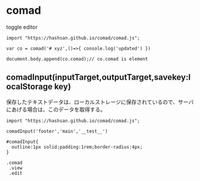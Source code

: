 # comad
toggle editor

```
import "https://hashsan.github.io/comad/comad.js";

var co = comad('# xyz',()=>{ console.log('updated') })

document.body.append(co.comad);// co.comad is element

```

## comadInput(inputTarget,outputTarget,savekey:localStorage key)
保存したテキストデータは、ローカルストレージに保存されているので、サーバにあげる場合は、このデータを取得する。

```
import "https://hashsan.github.io/comad/comad.js";

comadInput('footer','main','__test__')
```
```
#comadInput{
  outline:1px solid;padding:1rem;border-radius:4px;  
}
```
```
.comad
 .view
 .edit
```
